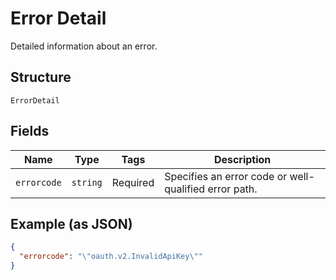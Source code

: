 
# Error Detail

Detailed information about an error.

## Structure

`ErrorDetail`

## Fields

| Name | Type | Tags | Description |
|  --- | --- | --- | --- |
| `errorcode` | `string` | Required | Specifies an error code or well-qualified error path. |

## Example (as JSON)

```json
{
  "errorcode": "\"oauth.v2.InvalidApiKey\""
}
```

